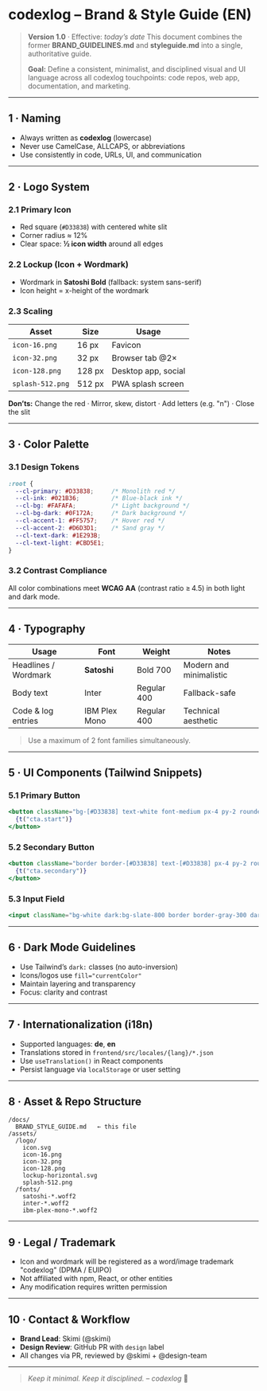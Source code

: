 # codexlog – Brand & Style Guide (EN)

> **Version 1.0** · Effective: *today’s date*
> This document combines the former **BRAND\_GUIDELINES.md** and **styleguide.md** into a single, authoritative guide.
>
> **Goal:** Define a consistent, minimalist, and disciplined visual and UI language across all codexlog touchpoints: code repos, web app, documentation, and marketing.

---

## 1 · Naming

* Always written as **codexlog** (lowercase)
* Never use CamelCase, ALLCAPS, or abbreviations
* Use consistently in code, URLs, UI, and communication

---

## 2 · Logo System

### 2.1 Primary Icon

* Red square (`#D33838`) with centered white slit
* Corner radius ≈ 12%
* Clear space: **½ icon width** around all edges

### 2.2 Lockup (Icon + Wordmark)

* Wordmark in **Satoshi Bold** (fallback: system sans-serif)
* Icon height = x-height of the wordmark

### 2.3 Scaling

| Asset            | Size   | Usage               |
| ---------------- | ------ | ------------------- |
| `icon-16.png`    | 16 px  | Favicon             |
| `icon-32.png`    | 32 px  | Browser tab @2×     |
| `icon-128.png`   | 128 px | Desktop app, social |
| `splash-512.png` | 512 px | PWA splash screen   |

**Don’ts:** Change the red · Mirror, skew, distort · Add letters (e.g. "n") · Close the slit

---

## 3 · Color Palette

### 3.1 Design Tokens

```css
:root {
  --cl-primary: #D33838;     /* Monolith red */
  --cl-ink: #021B36;         /* Blue-black ink */
  --cl-bg: #FAFAFA;          /* Light background */
  --cl-bg-dark: #0F172A;     /* Dark background */
  --cl-accent-1: #FF5757;    /* Hover red */
  --cl-accent-2: #D6D3D1;    /* Sand gray */
  --cl-text-dark: #1E293B;
  --cl-text-light: #CBD5E1;
}
```

### 3.2 Contrast Compliance

All color combinations meet **WCAG AA** (contrast ratio ≥ 4.5) in both light and dark mode.

---

## 4 · Typography

| Usage                | Font          | Weight      | Notes                   |
| -------------------- | ------------- | ----------- | ----------------------- |
| Headlines / Wordmark | **Satoshi**   | Bold 700    | Modern and minimalistic |
| Body text            | Inter         | Regular 400 | Fallback-safe           |
| Code & log entries   | IBM Plex Mono | Regular 400 | Technical aesthetic     |

> Use a maximum of 2 font families simultaneously.

---

## 5 · UI Components (Tailwind Snippets)

### 5.1 Primary Button

```jsx
<button className="bg-[#D33838] text-white font-medium px-4 py-2 rounded hover:bg-[#bb2f2f] dark:hover:bg-[#a72a2a] focus:outline-none">
  {t("cta.start")}
</button>
```

### 5.2 Secondary Button

```jsx
<button className="border border-[#D33838] text-[#D33838] px-4 py-2 rounded hover:bg-[#fef2f2] dark:hover:bg-[#3b0d0d]">
  {t("cta.secondary")}
</button>
```

### 5.3 Input Field

```jsx
<input className="bg-white dark:bg-slate-800 border border-gray-300 dark:border-slate-600 rounded px-3 py-2 text-sm text-gray-900 dark:text-gray-100 placeholder:text-gray-400 dark:placeholder:text-gray-500 focus:outline-none focus:ring-2 focus:ring-[#D33838]" />
```

---

## 6 · Dark Mode Guidelines

* Use Tailwind’s `dark:` classes (no auto-inversion)
* Icons/logos use `fill="currentColor"`
* Maintain layering and transparency
* Focus: clarity and contrast

---

## 7 · Internationalization (i18n)

* Supported languages: **de**, **en**
* Translations stored in `frontend/src/locales/{lang}/*.json`
* Use `useTranslation()` in React components
* Persist language via `localStorage` or user setting

---

## 8 · Asset & Repo Structure

```
/docs/
  BRAND_STYLE_GUIDE.md   ← this file
/assets/
  /logo/
    icon.svg
    icon-16.png
    icon-32.png
    icon-128.png
    lockup-horizontal.svg
    splash-512.png
  /fonts/
    satoshi-*.woff2
    inter-*.woff2
    ibm-plex-mono-*.woff2
```

---

## 9 · Legal / Trademark

* Icon and wordmark will be registered as a word/image trademark "codexlog" (DPMA / EUIPO)
* Not affiliated with npm, React, or other entities
* Any modification requires written permission

---

## 10 · Contact & Workflow

* **Brand Lead**: Skimi (@skimi)
* **Design Review**: GitHub PR with `design` label
* All changes via PR, reviewed by @skimi + @design-team

---

> *Keep it minimal. Keep it disciplined. – codexlog* 🫡
